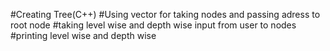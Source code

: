 #Creating Tree(C++) 
#Using vector for taking nodes and passing adress to root node
#taking level wise and depth wise input from user to nodes
#printing level wise and depth wise
 

